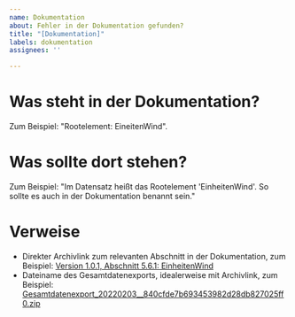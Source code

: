```yaml
---
name: Dokumentation
about: Fehler in der Dokumentation gefunden?
title: "[Dokumentation]"
labels: dokumentation
assignees: ''

---
```


# Was steht in der Dokumentation?

Zum Beispiel: "Rootelement: EineitenWind".

# Was sollte dort stehen?

Zum Beispiel: "Im Datensatz heißt das Rootelement 'EinheitenWind'. So sollte es auch in der Dokumentation benannt sein."

# Verweise

- Direkter Archivlink zum relevanten Abschnitt in der Dokumentation, zum Beispiel: [Version 1.0.1, Abschnitt 5.6.1: EinheitenWind](https://web.archive.org/web/20211222091956if_/https://www.marktstammdatenregister.de/MaStRHilfe/files/gesamtdatenexport/Dokumentation%20MaStR%20Gesamtdatenexport.pdf#%5B%7B%22num%22%3A46%2C%22gen%22%3A0%7D%2C%7B%22name%22%3A%22XYZ%22%7D%2C68%2C542%2C0%5D)
- Dateiname des Gesamtdatenexports, idealerweise mit Archivlink, zum Beispiel: [Gesamtdatenexport_20220203__840cfde7b693453982d28db827025ff0.zip](https://s3.eu-central-1.wasabisys.com/mastr-backup/Gesamtdatenexport_20220203__840cfde7b693453982d28db827025ff0.zip)
